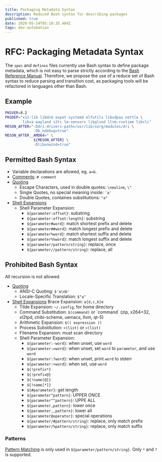 ```yaml
---
title: Packaging Metadata Syntax
description: Reduced Bash syntax for describing packages
published: true
date: 2020-05-24T05:10:35.404Z
tags: dev-automation
---
```


# RFC: Packaging Metadata Syntax

The `spec` and `defines` files currently use Bash syntax to define package metadata, which is not easy to parse strictly according to the [Bash Reference Manual](https://www.gnu.org/savannah-checkouts/gnu/bash/manual/bash.html). Therefore, we propose the use of a reduce set of Bash syntax to reduce parsing and transition cost, as packaging tools will be refactored in languages other than Bash.

## Example

```bash
PKGVER=8.2
PKGDEP="x11-lib libdrm expat systemd elfutils libvdpau nettle \
        libva wayland s2tc lm-sensors libglvnd llvm-runtime libclc"
MESON_AFTER="-Ddri-drivers-path=/usr/lib/xorg/modules/dri \
             -Db_ndebug=true" 
MESON_AFTER__AMD64=" \
             ${MESON_AFTER} \
             -Dlibunwind=true"
```


## Permitted Bash Syntax

* Variable declarations are allowed, eg. `a=b`.
* [Comments](https://www.gnu.org/software/bash/manual/bash.html#Comments): `# comment`
* [Quoting](https://www.gnu.org/software/bash/manual/bash.html#Quoting)
  * Escape Characters, used in double quotes: `\newline`, `\"`
  * Single Quotes, no special meaning inside: `'a'`
  * Double Quotes, containes substitutions: `"a"`
* [Shell Expansions](https://www.gnu.org/software/bash/manual/bash.html#Shell-Expansions)
  * Shell Parameter Expansion:
  	* `${parameter:offset}`: substring
    * `${parameter:offset:length}`: substring
    * `${parameter#word}`: match shortest prefix and delete
    * `${parameter##word}`: match longest prefix and delete
    * `${parameter%word}`: match shortest suffix and delete
    * `${parameter%%word}`: match longest suffix and delete
    * `${parameter/pattern/string}`: replace, once
    * `${parameter//pattern/string}`: replace, all


## Prohibited Bash Syntax

All recursion is not allowed.

* [Quoting](https://www.gnu.org/software/bash/manual/bash.html#Quoting)
	* ANSI-C Quoting: `$'a\nb'`
	*	Locale-Specific Translation: `$"a"`
* [Shell Expansions](https://www.gnu.org/software/bash/manual/bash.html#Shell-Expansions)
   Brace Expansion: `a{d,c,b}e`
  * Tilde Expansion: `~/.config`, for home directory
  * Command Substitution: `$(command)` or \`command\` (zip, x264+32, xl2tpd, chibi-scheme, uemacs, llvm, qt-5)
  * Arithmetic Expansion: `$(( expression ))`
  * Process Substitution: `<(list)` or `>(list)`
  * Filename Expansion: must scan directory
  * Shell Parameter Expansion:
      * `${parameter:-word}`: when unset, use `word`
      * `${parameter:=word}`: when unset, set `word` to `parameter`, and use `word`
      * `${parameter:?word}`: when unset, print `word` to stderr
      * `${parameter:+word}`: when set, use `word`
      * `${!prefix*}`
      * `${!prefix@}`
      * `${!name[@]}`
      * `${!name[*]}`
      * `${#parameter}`: get length
      * `${parameter^pattern}`: UPPER ONCE
      * `${parameter^^pattern}`: UPPE ALL
      * `${parameter,pattern}`: lower once
      * `${parameter,,pattern}`: lower all
      * `${parameter@operator}`: special operations
      * `${parameter/#pattern/string}`: replace, only match prefix
      * `${parameter/%pattern/string}`: replace, only match suffix


### Patterns

[Pattern Matching](https://www.gnu.org/software/bash/manual/bash.html#Pattern-Matching) is only used in `${parameter/pattern/string}`. Only `*` and `?` is supported.

